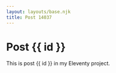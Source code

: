 ```yaml
---
layout: layouts/base.njk
title: Post 14037
---
```


# Post {{ id }}

This is post {{ id }} in my Eleventy project.
